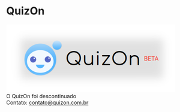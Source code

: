 # QuizOn

![QuiZon](quizon5.png)  
O QuizOn foi descontinuado  
Contato: [contato@quizon.com.br](mailto:contato@quizon.com.br)
